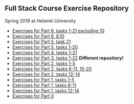 ## Full Stack Course Exercise Repository
Spring 2019 at Helsinki University

* [Exercises for Part 6, tasks 1-21 excluding 10](/part_6_anecdotes/src/)
* [Exercises for Part 6, 6.10](https://github.com/Granigan/fs-course/tree/thunkless_notification/part_6_anecdotes/src)
* [Exercises for Part 5, task 21](/part_5_custom_hooks/src/)
* [Exercises for Part 5, tasks 1-20](/part_5_blogfront/src/)
* [Exercises for Part 4, tasks 1-21](/part_4_blog/)
* [Exercises for Part 3, tasks 1-22](https://github.com/Granigan/fs-part3/) **Different repository!**
* [Exercises for Part 2, tasks 1-5](/part_2_halfstack/src/)
* [Exercises for Part 2, tasks 6-11, 15-20](/part_2_puhelinluettelo/src/)
* [Exercises for Part 2, tasks 12-14 ](/part_2_maat/src/)
* [Exercises for Part 1, tasks 1-5](/part_1_alkeet/src/index.js)
* [Exercises for Part 1, tasks 6-11](/part_1_unicafe/src/index.js)
* [Exercises for Part 1, tasks 12-14](/part_1_anekdootit/src/index.js)
* [Exercises for Part 0](/part_0)

